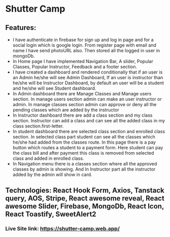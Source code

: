 # Shutter Camp


## Features: 
- I have authenticate in firebase for sign up and log in page and for a social login which is google login. From register page with email and name I have send photoURL also. Then stored all the logged in user in mongoDb. 
- In Home page I have implemented Navigation Bar, A slider, Popular Classes, Popular Instructor, Feedback and a footer section.
- I have created a dashboard and rendered conditionally that if an user is an Admin he/she will see Admin Dashboard, If an user is instructor than he/she will be Instructor Dashboard, by default an user will be a student and he/she will see Student dashboard. 
- In Admin dashboard there are Manage Classes and Manage users section. In manage users section admin can make an user instructor or admin.  In manage classes section admin can approve or deny all the pending classes which are added by the instructor
- In Instructor dashboard there are add a class section and my class section. Instructor can add a class and can see all the added class in my class section.first-letter.
- In student dashboard there are selected class section and enrolled class section. In selected class part student can see all the classes which he/she had added from the classes route. In this page there is a pay button which routes a student to a payment form. Here student can pay the class bill and after payment this class is removed from selected class and added in enrolled class.
- In Navigation menu there is a classes section where all the approved classes by admin is showing. And In Instructor part all the instructor added by the admin will show in card. 

## Technologies: React Hook Form, Axios, Tanstack query, AOS, Stripe,  React awesome reveal, React awesome Slider, Firebase, MongoDb, React Icon, React Toastify, SweetAlert2
### Live Site link: https://shutter-camp.web.app/